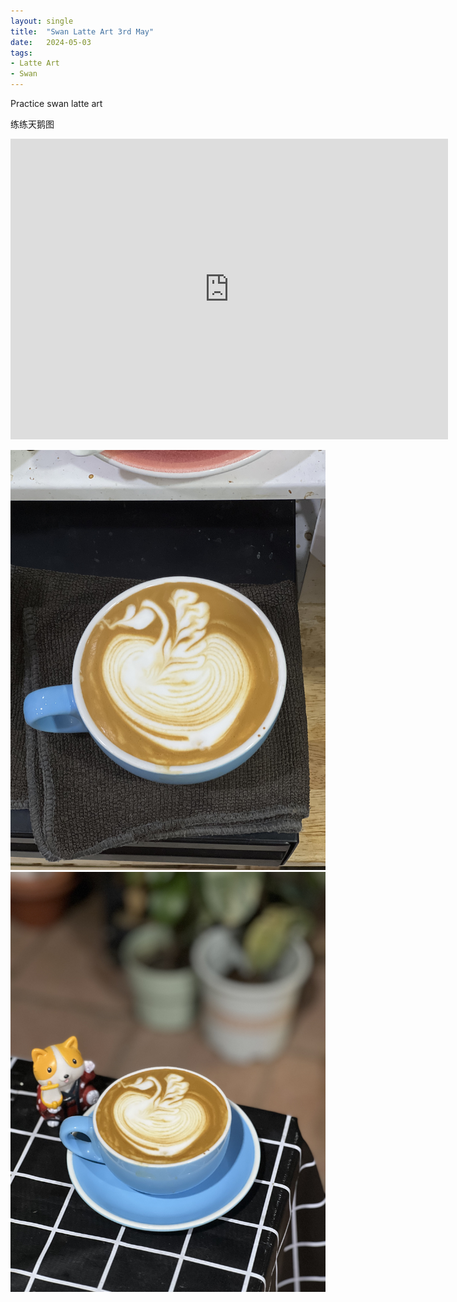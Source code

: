 ```yaml
---
layout: single
title:  "Swan Latte Art 3rd May"
date:   2024-05-03
tags:
- Latte Art
- Swan
---
```



Practice swan latte art

练练天鹅图



<div class="embed-container">
  <iframe
      src="https://www.youtube.com/embed/s7O05MCKtjE"
      width="700"
      height="481"
      frameborder="0"
      allowfullscreen="true">
  </iframe>
</div>



![](/assets/img/2024/05/03/IMG_6262.jpg)
![](/assets/img/2024/05/03/IMG_6267.jpg)

